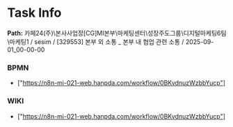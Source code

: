 # Task Info

**Path:** 카페24(주)\본사사업장\[CG]MI본부\마케팅센터\성장주도그룹\디지털마케팅6팀\마케팅1 / sesim / [329553] 본부 외 소통 _ 본부 내 협업 관련 소통 / 2025-09-01_00-00-00

### BPMN
- ["https://n8n-mi-021-web.hanpda.com/workflow/0BKvdnuzWzbbYucp"]

### WIKI
- ["https://n8n-mi-021-web.hanpda.com/workflow/0BKvdnuzWzbbYucp"]

